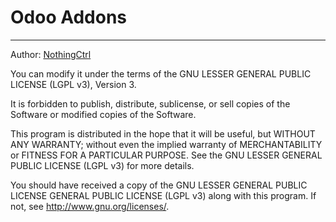 # Odoo Addons
---

Author: [NothingCtrl](http://camratus.com)

You can modify it under the terms of the GNU LESSER
GENERAL PUBLIC LICENSE (LGPL v3), Version 3.

It is forbidden to publish, distribute, sublicense, or sell copies
of the Software or modified copies of the Software.

This program is distributed in the hope that it will be useful,
but WITHOUT ANY WARRANTY; without even the implied warranty of
MERCHANTABILITY or FITNESS FOR A PARTICULAR PURPOSE.  See the
GNU LESSER GENERAL PUBLIC LICENSE (LGPL v3) for more details.

You should have received a copy of the GNU LESSER GENERAL PUBLIC LICENSE
GENERAL PUBLIC LICENSE (LGPL v3) along with this program.
If not, see <http://www.gnu.org/licenses/>.

